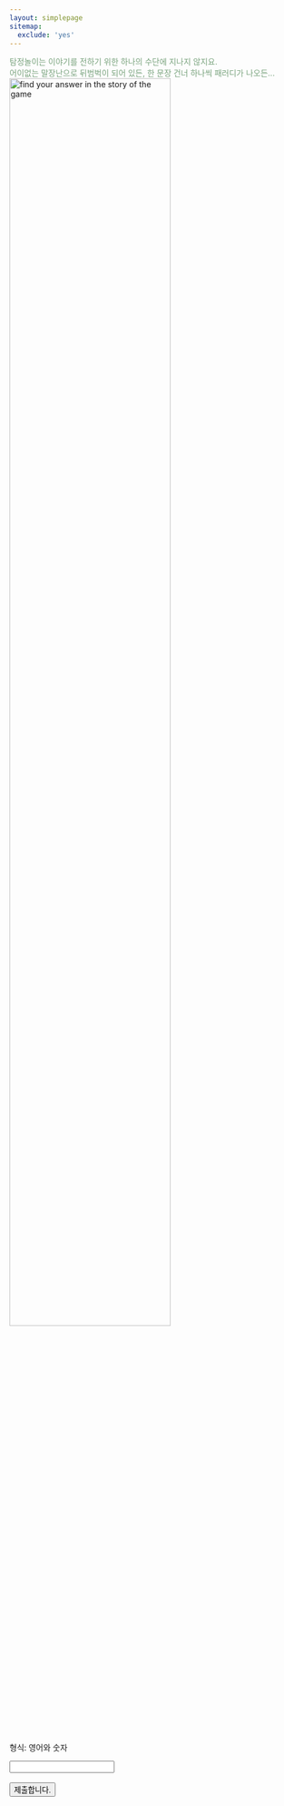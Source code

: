 ```yaml
---
layout: simplepage
sitemap:
  exclude: 'yes'
---
```


<script>
  function jsMove(){
    var baselink = "https://seil0224.github.io/labyrinth/un5"
    var pc = document.getElementById('passcode').value;
    alert("접속을 시도합니다. 404에러는 유효하지 않은 비밀번호를 의미합니다.");
    var str = pc.toLowerCase();
    window.open(baselink.concat(str.replace('f2', 'e4')));
  }
</script>

<p>
<span style="color: #79a37d">
탐정놀이는 이야기를 전하기 위한 하나의 수단에 지나지 않지요. <br>
어이없는 말장난으로 뒤범벅이 되어 있든, 한 문장 건너 하나씩 패러디가 나오든... <br></span>
<img src="https://seil0224.github.io/images/chart.png" alt="find your answer in the story of the game" style="width: 75%; height: auto;">
<br>
형식: 영어와 숫자<br>
  <form autocomplete='off' onsubmit = "jsMove();">
      <input id = 'passcode' type='text' required><br><br>
      <input type = 'submit' value = '제출합니다.'>
    </form>
<br>
</p>



